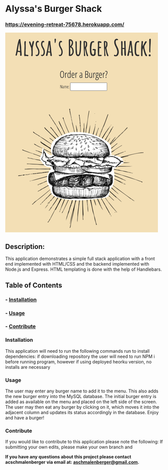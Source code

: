 # **Alyssa's Burger Shack**
### https://evening-retreat-75678.herokuapp.com/

![image](./public/assets/img/BurgerScreenShot.png)

## **Description:**
This application demonstrates a simple full stack application with a front end implemented with HTML/CSS and the backend implemented with Node.js and Express. HTML templating is done with the help of Handlebars. 

## **Table of Contents**

### - [Installation](#Installation)

### - [Usage](#Usage)

### - [Contribute](#Contribute)


### **Installation**
This application will need to run the following commands run to install dependencies: if downloading repository the user will need to run NPM i before running program, however if using deployed heorku version, no installs are necessary

### **Usage**
The user may enter any burger name to add it to the menu. This also adds the new burger entry into the MySQL database. The initial burger entry is added as available on the menu and placed on the left side of the screen. The user may then eat any burger by clicking on it, which moves it into the adjacent column and updates its status accordingly in the database. Enjoy and have a burger!

### **Contribute**
If you would like to contribute to this application please note the following: If submitting your own edits, please make your own branch and 


**If you have any questions about this project please contact acschmalenberger via email at: aschmalenberger@gmail.com.**

